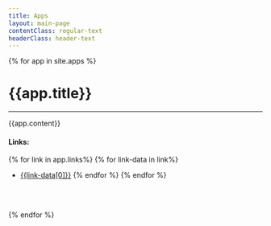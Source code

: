 ```yaml
---
title: Apps
layout: main-page
contentClass: regular-text
headerClass: header-text
---
```


{% for app in site.apps %}
# {{app.title}} #

---
    
{{app.content}}

#### Links: ####
{% for link in app.links%}
{% for link-data in link%}
* [{{link-data[0]}}]({{link-data[1]}})
{% endfor %}
{% endfor %}
<br>
<br>

{% endfor %}
